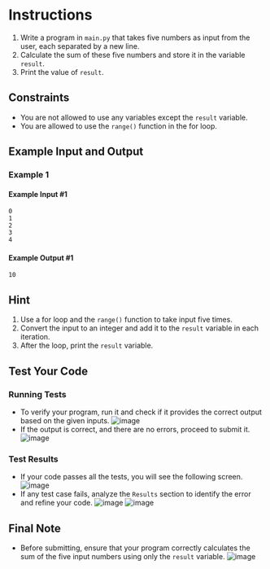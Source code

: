 # Instructions
1. Write a program in `main.py` that takes five numbers as input from the user, each separated by a new line.
2. Calculate the sum of these five numbers and store it in the variable `result`.
3. Print the value of `result`.

## Constraints
- You are not allowed to use any variables except the `result` variable.
- You are allowed to use the `range()` function in the for loop.

## Example Input and Output

### Example 1
#### Example Input #1
```plaintext
0
1
2
3
4
```
#### Example Output #1
```plaintext
10
```

## Hint
1. Use a for loop and the `range()` function to take input five times.
2. Convert the input to an integer and add it to the `result` variable in each iteration.
3. After the loop, print the `result` variable.

## Test Your Code
### Running Tests
- To verify your program, run it and check if it provides the correct output based on the given inputs.
   ![image](tests_tools.png)
- If the output is correct, and there are no errors, proceed to submit it.
   ![image](submit.png)

### Test Results
- If your code passes all the tests, you will see the following screen.
   ![image](pass.png)
- If any test case fails, analyze the `Results` section to identify the error and refine your code.
   ![image](fail_tests.png)
   ![image](results.png)

## Final Note
- Before submitting, ensure that your program correctly calculates the sum of the five input numbers using only the `result` variable.
   ![image](submit.png)
